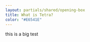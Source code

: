 ```yaml
---
layout: partials/shared/opening-box
title: What is Tetra?
color: "#E6541E"
---
```


this is a big test
